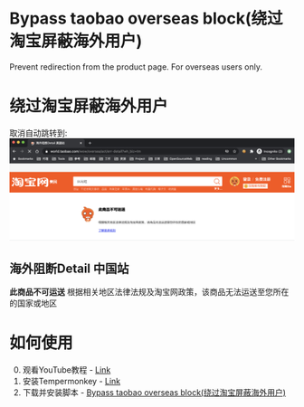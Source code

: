 # Bypass taobao overseas block(绕过淘宝屏蔽海外用户)
Prevent redirection from the product page. For overseas users only.

# 绕过淘宝屏蔽海外用户
取消自动跳转到:
![Error Page](./error_page.png)

## 海外阻断Detail 中国站
**此商品不可运送**
根据相关地区法律法规及淘宝网政策，该商品无法运送至您所在的国家或地区

# 如何使用

0. 观看YouTube教程 - [Link](https://www.youtube.com/watch?v=0mv17ZHUlbk)
1. 安装Tempermonkey - [Link](https://www.tampermonkey.net/)
2. 下载并安装脚本 - [Bypass taobao overseas block(绕过淘宝屏蔽海外用户)](https://greasyfork.org/en/scripts/416149-bypass-taobao-overseas-block-%E7%BB%95%E8%BF%87%E6%B7%98%E5%AE%9D%E5%B1%8F%E8%94%BD%E6%B5%B7%E5%A4%96%E7%94%A8%E6%88%B7)